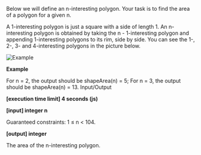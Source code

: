 Below we will define an n-interesting polygon. Your task is to find the area of a polygon for a given n.

A 1-interesting polygon is just a square with a side of length 1. An n-interesting polygon is obtained by taking the n - 1-interesting polygon and appending 1-interesting polygons to its rim, side by side. You can see the 1-, 2-, 3- and 4-interesting polygons in the picture below.

![Example](https://codefightsuserpics.s3.amazonaws.com/tasks/shapeArea/img/area.png?_tm=1491302317375)

**Example**

For n = 2, the output should be
shapeArea(n) = 5;
For n = 3, the output should be
shapeArea(n) = 13.
Input/Output

**[execution time limit] 4 seconds (js)**

**[input] integer n**

Guaranteed constraints:
1 ≤ n < 104.

**[output] integer**

The area of the n-interesting polygon.
